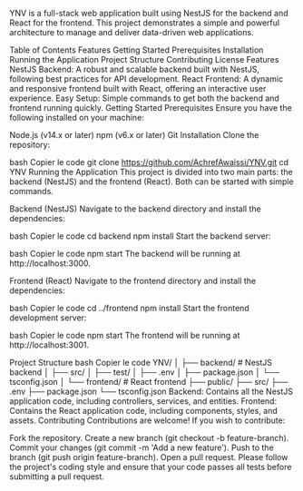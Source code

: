 YNV is a full-stack web application built using NestJS for the backend and React for the frontend. This project demonstrates a simple and powerful architecture to manage and deliver data-driven web applications.

Table of Contents
Features
Getting Started
Prerequisites
Installation
Running the Application
Project Structure
Contributing
License
Features
NestJS Backend: A robust and scalable backend built with NestJS, following best practices for API development.
React Frontend: A dynamic and responsive frontend built with React, offering an interactive user experience.
Easy Setup: Simple commands to get both the backend and frontend running quickly.
Getting Started
Prerequisites
Ensure you have the following installed on your machine:

Node.js (v14.x or later)
npm (v6.x or later)
Git
Installation
Clone the repository:

bash
Copier le code
git clone https://github.com/AchrefAwaissi/YNV.git
cd YNV
Running the Application
This project is divided into two main parts: the backend (NestJS) and the frontend (React). Both can be started with simple commands.

Backend (NestJS)
Navigate to the backend directory and install the dependencies:

bash
Copier le code
cd backend
npm install
Start the backend server:

bash
Copier le code
npm start
The backend will be running at http://localhost:3000.

Frontend (React)
Navigate to the frontend directory and install the dependencies:

bash
Copier le code
cd ../frontend
npm install
Start the frontend development server:

bash
Copier le code
npm start
The frontend will be running at http://localhost:3001.

Project Structure
bash
Copier le code
YNV/
│
├── backend/            # NestJS backend
│   ├── src/
│   ├── test/
│   ├── .env
│   ├── package.json
│   └── tsconfig.json
│
└── frontend/           # React frontend
    ├── public/
    ├── src/
    ├── .env
    ├── package.json
    └── tsconfig.json
Backend: Contains all the NestJS application code, including controllers, services, and entities.
Frontend: Contains the React application code, including components, styles, and assets.
Contributing
Contributions are welcome! If you wish to contribute:

Fork the repository.
Create a new branch (git checkout -b feature-branch).
Commit your changes (git commit -m 'Add a new feature').
Push to the branch (git push origin feature-branch).
Open a pull request.
Please follow the project's coding style and ensure that your code passes all tests before submitting a pull request.

